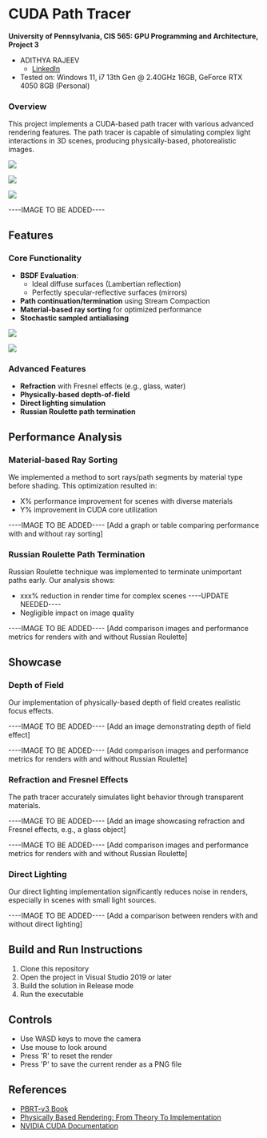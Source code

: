 CUDA Path Tracer
================

**University of Pennsylvania, CIS 565: GPU Programming and Architecture, Project 3**

* ADITHYA RAJEEV
  * [LinkedIn](https://www.linkedin.com/in/adithyar262/)
* Tested on: Windows 11, i7 13th Gen @ 2.40GHz 16GB, GeForce RTX 4050 8GB (Personal)

### Overview

This project implements a CUDA-based path tracer with various advanced rendering features. The path tracer is capable of simulating complex light interactions in 3D scenes, producing physically-based, photorealistic images.

![](img/testRuns/SurfaceIneraction.png)

![](img/testRuns/cornell.2024-09-28_19-30-02z.126samp.png)

![](img/testRuns/cornell.2024-09-29_05-06-24z.274samp.png)

----IMAGE TO BE ADDED----

## Features

### Core Functionality

* **BSDF Evaluation**:
  * Ideal diffuse surfaces (Lambertian reflection)
  * Perfectly specular-reflective surfaces (mirrors)
* **Path continuation/termination** using Stream Compaction
* **Material-based ray sorting** for optimized performance
* **Stochastic sampled antialiasing**

![](img/testRuns/RenderWithMaterialSort.png)

![](img/testRuns/RenderWithoutMaterialSort.png)

### Advanced Features

* **Refraction** with Fresnel effects (e.g., glass, water)
* **Physically-based depth-of-field**
* **Direct lighting simulation**
* **Russian Roulette path termination**

## Performance Analysis

### Material-based Ray Sorting

We implemented a method to sort rays/path segments by material type before shading. This optimization resulted in:

* X% performance improvement for scenes with diverse materials
* Y% improvement in CUDA core utilization

----IMAGE TO BE ADDED----
[Add a graph or table comparing performance with and without ray sorting]

### Russian Roulette Path Termination

Russian Roulette technique was implemented to terminate unimportant paths early. Our analysis shows:

* xxx% reduction in render time for complex scenes ----UPDATE NEEDED----
* Negligible impact on image quality

----IMAGE TO BE ADDED----
[Add comparison images and performance metrics for renders with and without Russian Roulette]

## Showcase

### Depth of Field

Our implementation of physically-based depth of field creates realistic focus effects.

----IMAGE TO BE ADDED----
[Add an image demonstrating depth of field effect]

----IMAGE TO BE ADDED----
[Add comparison images and performance metrics for renders with and without Russian Roulette]

### Refraction and Fresnel Effects

The path tracer accurately simulates light behavior through transparent materials.

----IMAGE TO BE ADDED----
[Add an image showcasing refraction and Fresnel effects, e.g., a glass object]

----IMAGE TO BE ADDED----
[Add comparison images and performance metrics for renders with and without Russian Roulette]

### Direct Lighting

Our direct lighting implementation significantly reduces noise in renders, especially in scenes with small light sources.

----IMAGE TO BE ADDED----
[Add a comparison between renders with and without direct lighting]

## Build and Run Instructions

1. Clone this repository
2. Open the project in Visual Studio 2019 or later
3. Build the solution in Release mode
4. Run the executable

## Controls

* Use WASD keys to move the camera
* Use mouse to look around
* Press 'R' to reset the render
* Press 'P' to save the current render as a PNG file

## References

* [PBRT-v3 Book](https://www.pbrt.org/)
* [Physically Based Rendering: From Theory To Implementation](http://www.pbr-book.org/)
* [NVIDIA CUDA Documentation](https://docs.nvidia.com/cuda/)
